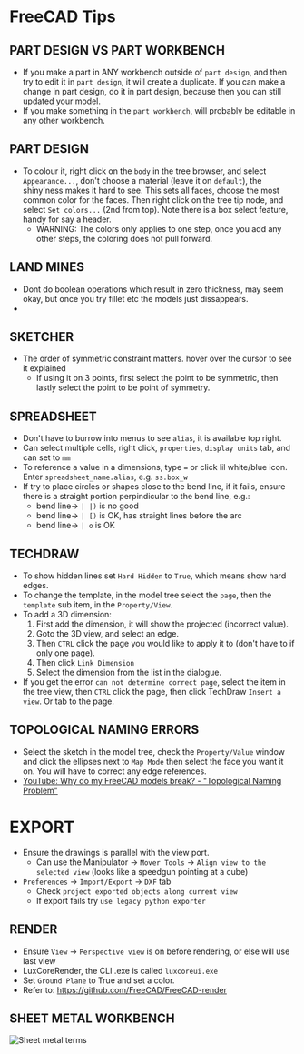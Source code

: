 # FreeCAD Tips

## PART DESIGN VS PART WORKBENCH

- If you make a part in ANY workbench outside of `part design`, and then try to edit it in `part design`, it will create a duplicate. If you can make a change in part design, do it in part design, because then you can still updated your model.
- If you make something in the `part workbench`, will probably be editable in any other workbench.

## PART DESIGN

- To colour it, right click on the `body` in the tree browser, and select `Appearance...`, don't choose a material (leave it on `default`), the shiny'ness makes it hard to see. This sets all faces, choose the most common color for the faces. Then right click on the tree tip node, and select `Set colors...` (2nd from top). Note there is a box select feature, handy for say a header.
    - WARNING: The colors only applies to one step, once you add any other steps, the coloring does not pull forward.

## LAND MINES

- Dont do boolean operations which result in zero thickness, may seem okay, but once you try fillet etc the models just dissappears.
-

## SKETCHER

- The order of symmetric constraint matters. hover over the cursor to see it explained
    - If using it on 3 points, first select the point to be symmetric, then lastly select the point to be point of symmetry.

## SPREADSHEET

- Don't have to burrow into menus to see `alias`, it is available top right.
- Can select multiple cells, right click, `properties`, `display units` tab, and can set to `mm`
- To reference a value in a dimensions, type `=` or click lil white/blue icon. Enter `spreadsheet_name.alias`, e.g. `ss.box_w`
- If try to place circles or shapes close to the bend line, if it fails, ensure there is a straight portion perpindicular to the bend line, e.g.:
    - bend line-> `| |)` is no good
    - bend line-> `| [)` is OK, has straight lines before the arc
    - bend line-> `| o` is OK

## TECHDRAW

- To show hidden lines set `Hard Hidden` to `True`, which means show hard edges.
- To change the template, in the model tree select the `page`, then the `template` sub item, in the `Property/View`.
- To add a 3D dimension:
    1. First add the dimension, it will show the projected (incorrect value).
    2. Goto the 3D view, and select an edge.
    3. Then `CTRL` click the page you would like to apply it to (don't have to if only one page).
    4. Then click `Link Dimension`
    5. Select the dimension from the list in the dialogue.
- If you get the error `can not determine correct page`, select the item in the tree view, then `CTRL` click the page,
then click TechDraw `Insert a view`. Or tab to the page.

## TOPOLOGICAL NAMING ERRORS

- Select the sketch in the model tree, check the `Property/Value` window and click the ellipses next to `Map Mode` then select the face you want it on. You will have to correct any edge references.
- [YouTube: Why do my FreeCAD models break? - "Topological Naming Problem"](https://www.youtube.com/watch?v=6p2vqEEmWq4)

# EXPORT

- Ensure the drawings is parallel with the view port.
    - Can use the Manipulator -> `Mover Tools` -> `Align view to the selected view` (looks like a speedgun pointing at a cube)
- `Preferences` -> `Import/Export` ->  `DXF` tab
    - Check `project exported objects along current view`
    - If export fails try `use legacy python exporter`

## RENDER

- Ensure `View` -> `Perspective view` is on before rendering, or else will use last view
- LuxCoreRender, the CLI .exe is called `luxcoreui.exe`
- Set `Ground Plane` to True and set a color.
- Refer to: <https://github.com/FreeCAD/FreeCAD-render>


## SHEET METAL WORKBENCH

![Sheet metal terms](./sheetmetal_terms.png)
